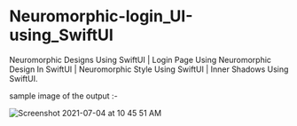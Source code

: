 # Neuromorphic-login_UI-using_SwiftUI


 Neuromorphic Designs Using SwiftUI | Login Page Using Neuromorphic Design In SwiftUI | Neuromorphic Style Using SwiftUI | Inner Shadows Using SwiftUI.


sample image of the output :-

![Screenshot 2021-07-04 at 10 45 51 AM](https://user-images.githubusercontent.com/84556881/124373990-0b32c500-dcb5-11eb-994c-1fe1288e426b.png)
